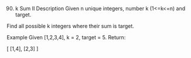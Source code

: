 90. k Sum II
Description
Given n unique integers, number k (1<=k<=n) and target.

Find all possible k integers where their sum is target.

Example
Given [1,2,3,4], k = 2, target = 5. Return:

[
  [1,4],
  [2,3]
]
